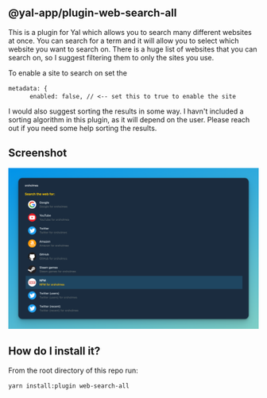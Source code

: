 ## @yal-app/plugin-web-search-all

This is a plugin for Yal which allows you to search many different websites at once. You can search for a term and it will allow you to select which website you want to search on. There is a huge list of websites that you can search on, so I suggest filtering them to only the sites you use.

To enable a site to search on set the

```
metadata: {
      enabled: false, // <-- set this to true to enable the site
```

I would also suggest sorting the results in some way. I havn't included a sorting algorithm in this plugin, as it will depend on the user. Please reach out if you need some help sorting the results.

## Screenshot

![web-search-all](./resources/web-search-all.png 'web-search-all')

## How do I install it?

From the root directory of this repo run:

```
yarn install:plugin web-search-all
```

